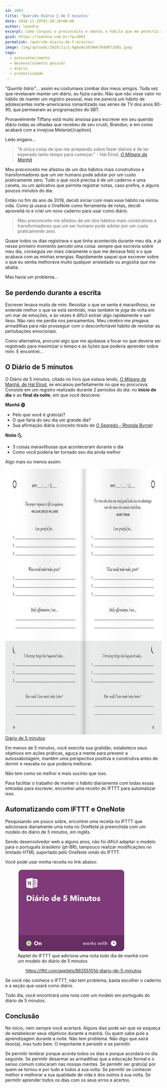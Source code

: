 ```yaml
---
id: 1063
title: 'Querido diário 📕 de 5 minutos'
date: 2018-11-19T01:20:28+00:00
author: leandrw
excerpt: Como larguei o preconceito e adotei o hábito que me permitiu reduzir a ansiedade, entender o que sinto, quem sou, o que quero e para onde estou indo que é manter um diário de 5 minutos...
guid: https://leandrw.com.br/?p=1063
permalink: /querido-diario-de-5-minutos/
image: /img/uploads/2018/11/1-HgAo9v2OtMwk764DRTJQhQ.jpeg
tags:
  - autoconhecimento
  - desenvolvimento pessoal
  - diário
  - produtividade
---
```

<em>"Querito tiário"</em>... assim eu costumava zombar dos meus amigos. Toda vez que revelavam manter um diário, eu fazia carão. Não que não visse valor no hábito de manter um registro pessoal, mas me parecia um hábito de adolescentes norte-americanos romantizado nas séries de TV dos anos 80-90, que permearam as programações do SBT.

Provavelmente Tiffany está muito ansiosa para escrever em seu querido diário todas as olhadas que recebeu de seu crush, Brandon, e em como acabará com a invejosa Melanie[/caption]

Ledo engano...
<blockquote>"A única coisa de que me arrependo sobre fazer diários é de ter esperado tanto tempo para começar." - Hal Elrod, <em><a href="https://amzn.to/2KfKbBV" target="_blank" rel="noopener">O Milagre da Manhã</a>
</em></blockquote>
Meu preconceito me afastou de um dos hábitos mais construtivos e transformadores que um ser humano pode adotar por um custo praticamente zero. Tudo o que você precisa é de um caderno e uma caneta, ou um aplicativo que permita registrar notas, caso prefira, e alguns poucos minutos do dia.

Então no fim do ano de 2018, decidi iniciar com mais esse hábito na minha vida. Como já usava o OneNote como ferramenta de notas, decidi aproveitá-lo e criei um novo caderno para usar como diário.
<blockquote>Meu preconceito me afastou de um dos hábitos mais construtivos e transformadores que um ser humano pode adotar por um custo praticamente zero.</blockquote>
Quase todos os dias registrava o que tinha acontecido durante meu dia, e já nesse primeiro momento percebi uma coisa: sempre que escrevia sobre meu dia, conseguia ver mais claramente o que me deixava feliz e o que acabava com as minhas energias. Rapidamente saquei que escrever sobre o que eu sentia melhorava muito qualquer ansiedade ou angústia que me abatia.

Mas havia um problema...
<h2>Se perdendo durante a escrita</h2>
Escrever levava muito de mim. Revisitar o que se sente é maravilhoso, se entende melhor o que se está sentindo, mas também te joga de volta em um mar de emoções, e às vezes é difícil extrair algo rapidamente e sair ileso. Não raro me perdia nos pensamentos. Meu cérebro me pregava armadilhas para não prosseguir com o desconfortável hábito de revisitar as pertubações emocionais.

Como alternativa, procurei algo que me ajudasse a focar no que deveria ser registrado para maximizar o tempo e as lições que poderia aprender sobre mim. E encontrei...
<h2>O Diário de 5 minutos</h2>
O Diário de 5 minutos, citado no livro que estava lendo, <a href="https://amzn.to/2KfKbBV" target="_blank" rel="noopener">O Milagre da Manhã, de Hal Elrod</a>, se encaixou perfeitamente no que eu procurava. Consiste em um registro realizado durante 2 períodos do dia: no <strong>início do dia</strong> e ao <strong>final da noite</strong>, em que você descreve:

<strong>Manhã 🌞</strong>
<ul>
	<li>Pelo que você é grato(a)?</li>
	<li>O que faria do seu dia um grande dia?</li>
	<li>Sua afirmação diária (conceito tirado de <a href="https://amzn.to/2Q5K3uq" target="_blank" rel="noopener">O Segredo - Rhonda Byrne</a>)</li>
</ul>
<strong>Noite 🌜</strong>
<ul>
	<li>3 coisas maravilhosas que aconteceram durante o dia</li>
	<li>Como você poderia ter tornado seu dia ainda melhor</li>
</ul>
Algo mais ou menos assim:

<img class="alignnone size-full wp-image-1067" src="/img/uploads/2018/11/5-min-journal.jpg" alt="Páginas do diário de 5 minutos" width="1039" height="853" /> <a href="https://www.intelligentchange.com/products/the-five-minute-journal" target="_blank" rel="noopener">Diário de 5 minutos</a>
<p style="text-align: left;">Em menos de 5 minutos, você exercita sua gratidão, estabelece seus objetivos em ações práticas, aguça a mente para prevenir a autossabotagem, mantém uma perspectiva positiva e construtiva antes de dormir e reavalia no que poderia melhorar.</p>
Não tem como se melhor e mais sucinto que isso.

Para facilitar o trabalho de manter o hábito diariamente com todas essas entradas para escrever, encontrei uma receito do IFTTT para automatizar isso.
<h2>Automatizando com IFTTT e OneNote</h2>
Pesquisando um pouco sobre, encontrei uma receita no IFTTT que adicionava diariamente uma nota no OneNote já preenchida com um modelo do diário de 5 minutos, em inglês.

Sendo desenvolvedor web a alguns anos, não foi difícil adaptar o modelo para o português brasileiro (pt-BR), tampouco realizar modificações no limitado HTML suportado pelo OneNote vindo do IFTTT.

Você pode usar minha receita no link abaixo:

<figure>
  <img class="alignnone" src="/img/uploads/2018/11/Anotação-2018-11-12-001248.jpg" alt="Imagem do applet do IFTTT" width="346" height="267" />
  <figcaption>Applet do IFTTT que adiciona uma nota todo dia de manhã com um modelo do diário de 5 minutos</figcaption>
</figure>

<p style="text-align: center;"><a href="https://ifttt.com/applets/88355101d-diario-de-5-minutos" target="_blank" rel="noopener">https://ifttt.com/applets/88355101d-diario-de-5-minutos</a></p>
Se você não conhece o IFTTT, não tem problema, basta escolher o caderno e a seção que usará como diário.

Todo dia, você encontrará uma nota com um modelo em português do diário de 5 minutos.
<h2>Conclusão</h2>

No início, nem sempre você acertará. Alguns dias pode ser que se esqueça de estabelecer seus objetivos durante a manhã. Ou quem sabe pule a aprendizagem durante a noite. Não tem problema. Não digo que sairá ileso(a), mas tudo bem. O importante é persistir e se permitir.

Se permitir lembrar porque acorda todos os dias e porque acordará no dia seguinte. Se permitir desarmar as armadilhas que a educação formal e o senso comum colocaram nas nossas mentes. Se permitir ser grato(a) por quem se tornou e por tudo e todos à sua volta. Se permitir se conhecer melhor e melhorar a sua qualidade de vida e dos outros à sua volta. Se permitir aprender todos os dias com os seus erros e acertos.
